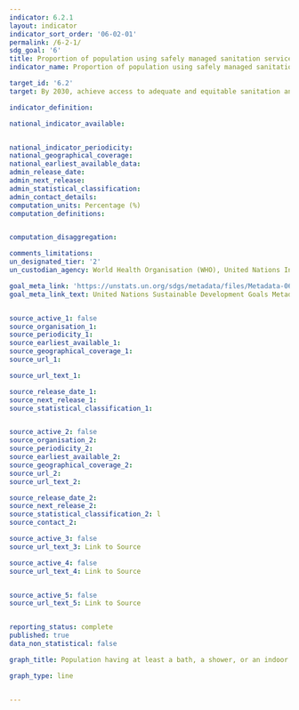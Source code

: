 ```yaml
---
indicator: 6.2.1
layout: indicator
indicator_sort_order: '06-02-01'
permalink: /6-2-1/
sdg_goal: '6'
title: Proportion of population using safely managed sanitation services, including a hand-washing facility with soap and water
indicator_name: Proportion of population using safely managed sanitation services, including a hand-washing facility with soap and water

target_id: '6.2'
target: By 2030, achieve access to adequate and equitable sanitation and hygiene for all and end open defecation, paying special attention to the needs of women and girls and those in vulnerable situations

indicator_definition:

national_indicator_available:


national_indicator_periodicity:
national_geographical_coverage:
national_earliest_available_data:
admin_release_date:
admin_next_release:
admin_statistical_classification:
admin_contact_details:
computation_units: Percentage (%)
computation_definitions:


computation_disaggregation:

comments_limitations:
un_designated_tier: '2'
un_custodian_agency: World Health Organisation (WHO), United Nations International Children's Emergency Fund (UNICEF)

goal_meta_link: 'https://unstats.un.org/sdgs/metadata/files/Metadata-06-02-01.pdf'
goal_meta_link_text: United Nations Sustainable Development Goals Metadata


source_active_1: false
source_organisation_1:
source_periodicity_1:
source_earliest_available_1:
source_geographical_coverage_1:
source_url_1:

source_url_text_1:

source_release_date_1:
source_next_release_1:
source_statistical_classification_1:


source_active_2: false
source_organisation_2:
source_periodicity_2:
source_earliest_available_2:
source_geographical_coverage_2:
source_url_2:
source_url_text_2:

source_release_date_2:
source_next_release_2:
source_statistical_classification_2: l
source_contact_2:

source_active_3: false
source_url_text_3: Link to Source

source_active_4: false
source_url_text_4: Link to Source


source_active_5: false
source_url_text_5: Link to Source


reporting_status: complete
published: true
data_non_statistical: false

graph_title: Population having at least a bath, a shower, or an indoor flushing toilet in their household

graph_type: line


---
```

